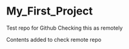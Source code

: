 # My_First_Project
Test repo for Github
Checking this as remotely

Contents added to check remote repo
